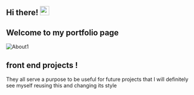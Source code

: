 ## Hi there! <img src="https://raw.githubusercontent.com/MartinHeinz/MartinHeinz/master/wave.gif" width="25px">
## Welcome to my portfolio page 

![About1](https://user-images.githubusercontent.com/78454204/151309827-9bd8b361-1ec9-442e-96d8-8d807a8ff777.jpg)

## front end projects !  
They all serve a purpose to be useful for future projects that I will definitely see myself reusing this and changing its style

